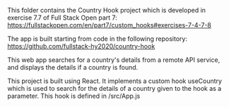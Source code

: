 This folder contains the Country Hook project which is developed in exercise 7.7 of Full Stack Open part 7: https://fullstackopen.com/en/part7/custom_hooks#exercises-7-4-7-8

The app is built starting from code in the following repository: https://github.com/fullstack-hy2020/country-hook

This web app searches for a country's details from a remote API service, and displays the details if a country is found.

This project is built using React. It implements a custom hook useCountry which is used to search for the details of a country given to the hook as a parameter. This hook is defined in /src/App.js
